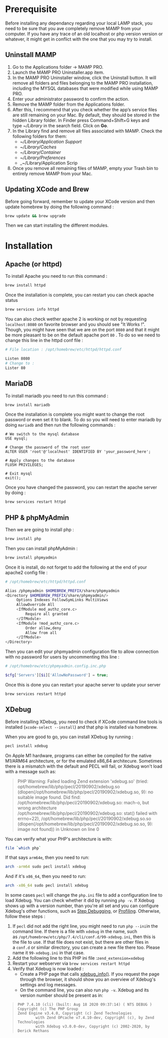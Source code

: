 # Prerequisite

Before installing any dependancy regarding your local LAMP stack, you need to be sure that you ave completely remove MAMP from your computer. If you have any trace of an old localhost or php version version or whatever, it might get in conflict with the one that you may try to install.

## Uninstall MAMP

1.  Go to the Applications folder → MAMP PRO.
2. Launch the MAMP PRO Uninstaller.app item.
3. In the MAMP PRO Uninstaller window, click the Uninstall button. It will remove all folders and files belonging to the MAMP PRO installation, including the MYSQL databases that were modified while using MAMP PRO.
4. Enter your administrator password to confirm the action.
5. Remove the MAMP folder from the Applications folder.
6. After this, I recommend that you check whether the app’s service files are still remaining on your Mac. By default, they should be stored in the hidden Library folder. In Finder press Command+Shift+G keys and type _~/Library_ in the search field. Click on **Go**.
7. In the Library find and remove all files associated with MAMP. Check the following folders for them:
	-   _~/Library/Application Support_
	-   _~/Library/Caches_
	-   _~/Library/Container_
	-   _~/Library/Preferences_
	-   _~/Library/Application Scrip
8. Once you remove all remaining files of MAMP, empty your Trash bin to entirely remove MAMP from your Mac.

## Updating XCode and Brew

Before going forward, remember to update your XCode version and then update homebrew by doing the following command :

```bash
brew update && brew upgrade
```

Then we can start installing the different modules.

# Installation

## Apache (or httpd)

To install Apache you need to run this command :

``` bash
brew install httpd
```

Once the installation is complete, you can restart you can check apache status

``` bash
brew services info httpd
```

You can also check wether apache 2 is working or not by requesting `localhost:8080` on favorite browser and you should see "It Works !". Though, you might have seen that we are on the port `8080` and that it might be more pleasant to be on the default apache port `80` . To do so we need to change this line in the httpd conf file :

```bash
# File location : /opt/homebrew/etc/httpd/httpd.conf

Listen 8080
# Change to :
Lister 80
```

## MariaDB

To install mariadb you need to run this command :

``` bash
brew install mariadb
```

Once the installation is complete you might want to change the root password or even set it to blank. To do so you will need to enter mariadb by doing  `mariadb` and then run the following commands :

``` mysql
# We switch to the mysql database
USE mysql;

# Change the password of the root user
ALTER USER 'root'@'localhost' IDENTIFIED BY 'your_password_here';

# Apply changes to the database
FLUSH PRIVILEGES;

# Exit mysql
exit();
```

Once you have changed the password, you can restart the apache server by doing :

```bash
brew services restart httpd
```

## PHP & phpMyAdmin

Then we are going to install php :

```bash
brew install php
```

Then you can install phpMyAdmin :

```bash
brew install phpmyadmin
```

Once it is install, do not forget to add the following at the end of your apache2 config file :

```bash
# /opt/homebrew/etc/httpd/httpd.conf

Alias /phpmyadmin $HOMEBREW_PREFIX/share/phpmyadmin  
<Directory $HOMEBREW_PREFIX/share/phpmyadmin/>  
     Options Indexes FollowSymLinks MultiViews  
     AllowOverride All  
     <IfModule mod_authz_core.c>  
	     Require all granted  
     </IfModule>  
     <IfModule !mod_authz_core.c>  
	     Order allow,deny  
	     Allow from all
     </IfModule>  
</Directory>
```

Then you can edit your phpmyadmin configuration file to allow connection with no password for users by uncommenting this line :

```php
# /opt/homebrew/etc/phpmyadmin.config.inc.php

$cfg['Servers'][$i]['AllowNoPassword'] = true;
```

Once this is done you can restart your apache server to update your server

```bash
brew services restart httpd
```

## XDebug

Before installing XDebug, you need to check if XCode command line tools is installed (`xcode-select --install`) and that php is installed via homebrew.

When you are good to go, you can install XDebug by running :

```bash
pecl install xdebug
```

On Apple M1 hardware, programs can either be compiled for the native M1/ARM64 architecture, or for the emulated x86_64 architecure. Sometimes there is a mismatch with the default and PECL will fail, or Xdebug won't load with a message such as:

> PHP Warning:  Failed loading Zend extension 'xdebug.so' (tried: opt/homebrew/lib/php/pecl/20190902/xdebug.so (dlopen(/opt/homebrew/lib/php/pecl/20190902/xdebug.so, 9): no suitable image found.  Did find:
>         /opt/homebrew/lib/php/pecl/20190902/xdebug.so: mach-o, but wrong architecture
>         /opt/homebrew/lib/php/pecl/20190902/xdebug.so: stat() failed with errno=22), /opt/homebrew/lib/php/pecl/20190902/xdebug.so.so (dlopen(/opt/homebrew/lib/php/pecl/20190902/xdebug.so.so, 9): image not found)) in Unknown on line 0

You can verify what your PHP's architecture is with:

```bash
file `which php`
```

If that says `arm64e`, then you need to run:

```bash
arch -arm64 sudo pecl install xdebug
```

And if it's `x86_64`, then you need to run:

```bash
arch -x86_64 sudo pecl install xdebug
```

In some cases `pecl` will change the `php.ini` file to add a configuration line to load Xdebug. You can check whether it did by running `php -v`. If Xdebug shows up with a version number, than you're all set and you can configure Xdebug's other functions, such as [Step Debugging](https://xdebug.org/docs/step_debug), or [Profiling](https://xdebug.org/docs/profiler). Otherwise, follow these steps :
1. If `pecl` did not add the right line, you might need to run `php --ini`in the command line. If there is a file with `xdebug` in the name, such as `/opt/homebrew/etc/php/7.4/cli/conf.d/99-xdebug.ini`, then this is the file to use. If that file does not exist, but there are other files in a `conf.d` or similar directory, you can create a new file there too. Please name it `99-xdebug.ini` in that case.
2. Add the following line to this PHP ini file :`zend_extension=xdebug`
3. Restart your webserver via `brew services restart httpd`
4. Verify that Xdebug is now loaded :
	- Create a PHP page that calls [xdebug_info()](https://xdebug.org/docs/all_functions#xdebug_info). If you request the page through the browser, it should show you an overview of Xdebug's settings and log messages.
	- On the command line, you can also run `php -v`. Xdebug and its version number should be present as in:
> 	  PHP 7.4.10 (cli) (built: Aug 18 2020 09:37:14) ( NTS DEBUG )
> 	  Copyright (c) The PHP Group
> 	  Zend Engine v3.4.0, Copyright (c) Zend Technologies
> 			  with Zend OPcache v7.4.10-dev, Copyright (c), by Zend Technologies
> 			  with Xdebug v3.0.0-dev, Copyright (c) 2002-2020, by Derick Rethans 
